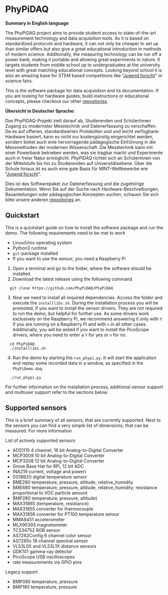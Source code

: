 # PhyPiDAQ 

**Summary in English language**

The PhyPiDAQ project aims to provide student access to state-of-the-art measurement technology and data acquisition 
tools. As it is based on standardized protocols and hardware, it can not only be cheaper to set up than similar offers 
but also give a great educational introduction in methods of modern science. Additionally, the measuring technology 
can be run off a power bank, making it portable and allowing great experiments in nature. It targets students from 
middle school up to undergraduates at the university level with great matching educational concepts. Looking beyond 
school it is also an amazing base for STEM based competitions like  "[Jugend forscht](https://www.jugend-forscht.de/information-in-english.html)" or science fairs.     

This is the software package for data acquisition and its documentation. If you are looking for hardware guides, build 
instructions or educational concepts, please checkout our other [repositories](https://github.com/PhyPiDAQ).

**Übersicht in Deutscher Sprache:**

Das PhyPiDAQ-Projekt zielt darauf ab, Studierenden und SchülerInnen Zugang zu modernster Messtechnik und Datenerfassung zu verschaffen. Da es auf offenen, standardisierten Protokollen und und leicht verfügbarer Hardware basiert, kann es nicht nur kostengünstig eingerichtet werden, sondern bietet auch eine hervorragende pädagogische Einführung in die Messmethoden der modernen Wissenschaft. Die Messtechnik  kann mit einer Powerbank betrieben werden, was sie tragbar macht und Experimente auch in freier Natur ermöglicht. *PhyPiDAQ* richtet sich an SchülerInnen von  der Mittelstufe bis hin zu Studierenden auf Universitätsebene. Über die  Schule hinaus ist es auch eine gute Basis für MINT-Wettbewerbe wie  "[Jugend forscht](https://www.jugend-forscht.de/information-in-english.html)".     

Dies ist das Softwarepaket zur Datenerfassung und die zugehörige Dokumentation. Wenn Sie auf der Suche nach Hardware-Beschreibungen, Bauanleitungen oder pädagogischen Konzepten suchen, schauen Sie sich bitte unsere anderen [repositories](https://github.com/PhyPiDAQ) an.


## Quickstart
This is a quickstart guide on how to install the software package and run the demo. 
The following requirements need to be met to work 

 - Linux/Unix operating system
 - Python3 runtime
 - `git`-package installed
 - If you want to use the sensor, you need a Raspberry Pi

1. Open a terminal and go to the folder, where the software should be installed.
2. Download the latest release using the following command
```shell
  git clone https://github.com/PhyPiDAQ/PhyPiDAQ
```
3. Now we need to install all required dependencies. Access the folder and execute the `installlibs.sh`. During the 
   installation process you will be promoted, if you want to install the sensor drivers. They are not required to run 
   the demo, but helpful for further use. As some drivers work exclusively on the Raspberry Pi, we recommend answering 
   it only with `Y` if you are running on a Raspberry Pi and with `n` in all other cases. 
   Additionally, you will be asked if you want to install the PicoScope drivers, where you need to enter a `Y` for yes 
   or `n` for no.
```shell
  cd PhyPiDAQ
  ./installlibs.sh
```
4. Run the demo by starting the `run_phypi.py`. It will start the application and replay some recorded data in a window,
   as specified in the `PhyPiDemo.daq`.
```shell
  ./run_phypi.py
```

For further information on the installation process, additional sensor support and multiuser support refer to the 
sections below. 

## Supported sensors
This is a brief summary of all sensors, that are currently supported. Next to the sensors you can find a very simple 
list of dimensions, that can be measured. For more information  

List of actively supported sensors
- ADS1115 4 channel, 16 bit Analog-to-Digital Converter
- MCP3009 10 bit Analog-to-Digital Converter
- MCP3208 12 bit Analog-to-Digital Converter
- Grove Base Hat for RPi, 12 bit ADC 
- INA219 current, voltage and power)
- DS18B20 digital temperature sensor
- BME280 temperature, pressure, altitude, relative_humidity
- BME680 temperature, pressure, altitude, relative_humidity; resistance proportional to VOC particle amount
- BMP280 temperature, pressure, altitude)
- MAX31865 (temperature, resistance)
- MAX31855 converter for thermocouple 
- MAX31856 converter for PT100 temperature sensor
- MMA8451 accelerometer
- MLX90393 magnetometer 
- TCS34752 RGB sensor
- AS7262Config 6 channel color sensor
- AS7265x 18 channel spectral sensor
- VL53L0X and VL53L1X distance sensors
- GDK101 gamma-ray detector 
- PicoScope USB oscilloscopes 
- rate measurements via GPIO pins


Legacy support
- BMP085 temperature, pressure
- BMP180 temperature, pressure
